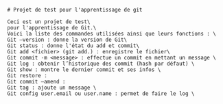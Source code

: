     # Projet de test pour l'apprentissage de git

    Ceci est un projet de test\
    pour l'apprentissage de Git.\
    Voici la liste des commandes utilisées ainsi que leurs fonctions : \
    Git —version : donne la version de Git\
    Git status : donne l'état du add et commit\
    Git add <fichier> (git add.) : enregistre le fichier\
    Git commit -m <message> : effectue un commit en mettant un message \
    Git log : obtenir l’historique des commit (hash par défaut) \
    Git show : montre le dernier commit et ses infos \
    Git restore : 
    Git commit —amend : 
    Git tag : ajoute un message \
    Git config user.email ou user.name : permet de faire le log \